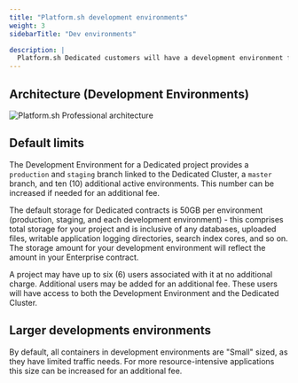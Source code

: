 ```yaml
---
title: "Platform.sh development environments"
weight: 3
sidebarTitle: "Dev environments"

description: |
  Platform.sh Dedicated customers will have a development environment for their project that consists of a Platform.sh Grid project, typically provisioned by the Platform.sh team to reflect the amount of storage in your contract. This environment will provide you with all the DevOps, Continuous Integration, Continuous Deployment, and other workflow tooling of the professional product, but will segregate the performance impacts from your production hardware.
---
```


## Architecture (Development Environments)

![Platform.sh Professional architecture](/images/dedicated/PS-Arch-NoHA.svg "0.6")

## Default limits

The Development Environment for a Dedicated project provides a `production` and `staging` branch linked to the Dedicated Cluster, a `master` branch, and ten (10) additional active environments.  This number can be increased if needed for an additional fee.

The default storage for Dedicated contracts is 50GB per environment (production, staging, and each development environment) - this comprises total storage for your project and is inclusive of any databases, uploaded files, writable application logging directories, search index cores, and so on.  The storage amount for your development environment will reflect the amount in your Enterprise contract.

A project may have up to six (6) users associated with it at no additional charge.  Additional users may be added for an additional fee.  These users will have access to both the Development Environment and the Dedicated Cluster.

## Larger developments environments

By default, all containers in development environments are "Small" sized, as they have limited traffic needs.  For more resource-intensive applications this size can be increased for an additional fee.

